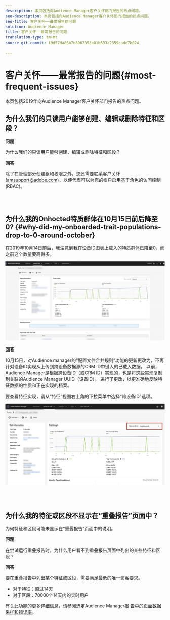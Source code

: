 ```yaml
---
description: 本页包括向Audience Manager客户关怀部门报告的热点问题。
seo-description: 本页包括向Audience Manager客户关怀部门报告的热点问题。
seo-title: 客户关怀——最常报告的问题
solution: Audience Manager
title: 客户关怀——最常报告的问题
translation-type: tm+mt
source-git-commit: f9d57da86b7e8962353b01b693a2359cade7b024

---
```



# 客户关怀——最常报告的问题{#most-frequent-issues}

本页包括2019年向Audience Manager客户关怀部门报告的热点问题。

## 为什么我们的只读用户能够创建、编辑或删除特征和区段？

**问题**

为什么我们的只读用户能够创建、编辑或删除特征和区段？

**回答**

除了在管理部分创建组和权限之外，您还需要联系客户关怀(amsupport@adobe.com)，以便代表可以为您的帐户启用基于角色的访问控制(RBAC)。

<br> 

## 为什么我的Onhocted特质群体在10月15日前后降至0? {#why-did-my-onboarded-trait-populations-drop-to-0-around-october}

在2019年10月14日前后，我注意到我在设备ID图表上载入的特质群体已降至0，而之前这个数量要高得多。

![设备ID放置的图像](/help/using/support-issues/assets/device_id_populationdrop.png)

**回答**

10月15日，对Audience manager的“配置文件合并规则”功能的更新更改为，不再针对设备ID实现从上传到跨设备数据源的CRM ID中键入的已载入数据。  以前，Audience Manager是根据跨设备ID（或CRM ID）实现的，也是将这些实现复制到关联的Audience Manager UUID（设备ID）。  进行了更改，以更准确地反映特征数据的性质和正在实现的档案。

要查看特征实现，请从“特征”视图右上角的下拉菜单中选择“跨设备ID”选项。

![按跨设备ID查看实现](/help/using/support-issues/assets/deviceid-crossdevice.png)

<br> 

## 为什么我的特征或区段不显示在“重叠报告”页面中？

为何特征和区段可能未显示在“重叠报告”页面中的说明。

**问题**

在尝试运行重叠报告时，为什么用户看不到重叠报告页面中列出的某些特征和区段？

**回答**

要在重叠报告中列出某个特征或区段，需要满足最低的唯一访客要求。


* 对于特征：超过14天
* 对于区段：70000个14天内的实时用户

有关此功能的更多详细信息，请参阅选定Audience Manager报 [告中的页面数据采样和错误率](/help/using/reporting/report-sampling.md)。